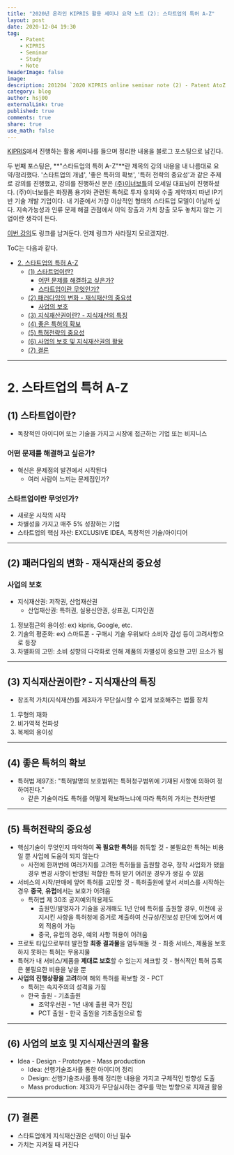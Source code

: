 ```yaml
---
title: "2020년 온라인 KIPRIS 활용 세미나 요약 노트 (2): 스타트업의 특허 A-Z"
layout: post
date: 2020-12-04 19:30
tag:
    - Patent
    - KIPRIS
    - Seminar
    - Study
    - Note
headerImage: false
image:
description: 201204 `2020 KIPRIS online seminar note (2) - Patent AtoZ for start-up`
category: blog
author: hsj00
externalLink: true
published: true
comments: true
share: true
use_math: false
---
```

[KIPRIS](http://www.kipris.or.kr)에서 진행하는 활용 세미나를 들으며 정리한 내용을 블로그 포스팅으로 남긴다.

두 번째 포스팅은, **"스타트업의 특허 A-Z"**란 제목의 강의 내용을 내 나름대로 요약/정리했다. '스타트업의 개념', '좋은 특허의 확보', '특허 전략의 중요성'과 같은 주제로 강의를 진행했고, 강의를 진행하신 분은 [(주)이너보틀](http://www.innerbottle.com/)의 오세일 대표님이 진행하셨다. (주)이너보틀은 화장품 용기와 관련된 특허로 투자 유치와 수출 계약까지 따낸 IP기반 기술 개발 기업이다. 내 기준에서 가장 이상적인 형태의 스타트업 모델이 아닐까 싶다. 지속가능성과 인류 문제 해결 관점에서 이익 창출과 가치 창출 모두 놓치지 않는 기업이란 생각이 든다.

[이번 강의](http://www.kipris.or.kr/khome/onlineSeminar/edu_view.jsp?gubun=S&mnum=2)도 링크를 남겨둔다. 언제 링크가 사라질지 모르겠지만.

ToC는 다음과 같다.
- [2. 스타트업의 특허 A-Z](#2-스타트업의-특허-a-z)
  - [(1) 스타트업이란?](#1-스타트업이란)
    - [어떤 문제를 해결하고 싶은가?](#어떤-문제를-해결하고-싶은가)
    - [스타트업이란 무엇인가?](#스타트업이란-무엇인가)
  - [(2) 패러다임의 변화 - 재식재산의 중요성](#2-패러다임의-변화---재식재산의-중요성)
    - [사업의 보호](#사업의-보호)
  - [(3) 지식재산권이란? - 지식재산의 특징](#3-지식재산권이란---지식재산의-특징)
  - [(4) 좋은 특허의 확보](#4-좋은-특허의-확보)
  - [(5) 특허전략의 중요성](#5-특허전략의-중요성)
  - [(6) 사업의 보호 및 지식재산권의 활용](#6-사업의-보호-및-지식재산권의-활용)
  - [(7) 결론](#7-결론)

----------

# 2. 스타트업의 특허 A-Z
## (1) 스타트업이란?
- 독창적인 아이디어 또는 기술을 가지고 시장에 접근하는 기업 또는 비지니스
### 어떤 문제를 해결하고 싶은가?
- 혁신은 문제점의 발견에서 시작된다
  - 여러 사람이 느끼는 문제점인가?
### 스타트업이란 무엇인가?
- 새로운 시작의 시작
- 차별성을 가지고 매주 5% 성장하는 기업
- 스타트업의 핵심 자산: EXCLUSIVE IDEA, 독창적인 기술/아이디어

---

## (2) 패러다임의 변화 - 재식재산의 중요성
### 사업의 보호
- 지식재산권: 저작권, 산업재산권
  - 산업재산권: 특허권, 실용신안권, 상표권, 디자인권

1. 정보접근의 용이성: ex) kipris, Google, etc.
2. 기술의 평준화: ex) 스마트폰 - 구매시 기술 우위보다 소비자 감성 등이 고려사항으로 등장
3. 차별화의 고민: 소비 성향의 다각화로 인해 제품의 차별성이 중요한 고민 요소가 됨

---

## (3) 지식재산권이란? - 지식재산의 특징
- 창조적 가치(지식재산)를 제3자가 무단실시할 수 없게 보호해주는 법률 장치
1. 무형의 재화 
2. 비가역적 전파성
3. 복제의 용이성

---

## (4) 좋은 특허의 확보
- 특허법 제97조: "특허발명의 보호범위는 특허청구범위에 기재된 사항에 의하여 정하여진다."
  - 같은 기술이라도 특허를 어떻게 확보하느냐에 따라 특허의 가치는 천차만별

---

## (5) 특허전략의 중요성
- 핵심기술이 무엇인지 파악하여 **꼭 필요한 특허**를 취득할 것 - 불필요한 특허는 비용일 뿐 사업에 도움이 되지 않는다
  - 사전에 한꺼번에 여러가지를 고려한 특허들을 출원할 경우, 정작 사업화가 됐을 경우 변경 사항이 반영된 적합한 특허 받기 어려운 경우가 생길 수 있음
- 서비스의 시작/판매에 앞어 특허를 고민할 것 - 특허출원에 앞서 서비스를 시작하는 경우 **중국**, **유럽**에서는 보호가 어려움
  - 특허법 제 30조 공지예외적용제도
    - 출원인/발명자가 기술을 공개해도 1년 안에 특허를 출원할 경우, 이전에 공지시킨 사항을 특허청에 증거로 제출하여 신규성/진보성 판단에 있어서 예외 적용이 가능
    - 중국, 유럽의 경우, 예외 사항 허용이 어려움
- 프로토 타입으로부터 발전할 **최종 결과물**을 염두해둘 것 - 최종 서비스, 제품을 보호하지 못하는 특허는 무용지물
- 특허가 내 서비스/제품을 **제대로 보호**할 수 있는지 체크할 것 - 형식적인 특허 등록은 불필요한 비용을 낳을 뿐
- **사업의 진행상황을 고려**하여 해외 특허를 확보할 것 - PCT
  - 특허는 속지주의의 성격을 가짐
  - 한국 출원 - 기초출원
    - 조약우선권 - 1년 내에 출원 국가 진입
    - PCT 출원 - 한국 출원을 기초출원으로 함

---

## (6) 사업의 보호 및 지식재산권의 활용
- Idea - Design - Prototype - Mass production
  - Idea: 선행기술조사를 통한 아이디어 정리
  - Design: 선행기술조사를 통해 정리한 내용을 가지고 구체적인 방향성 도출
  - Mass production: 제3자가 무단실시하는 경우를 막는 방향으로 지재권 활용

---

## (7) 결론
- 스타트업에게 지식재산권은 선택이 아닌 필수
- 가치는 지켜질 때 커진다